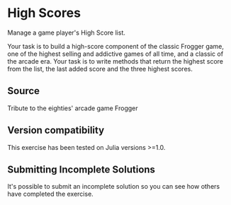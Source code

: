 # High Scores

Manage a game player's High Score list.

Your task is to build a high-score component of the classic Frogger game, one of the highest selling and addictive games of all time, and a classic of the arcade era. Your task is to write methods that return the highest score from the list, the last added score and the three highest scores.

## Source

Tribute to the eighties' arcade game Frogger

## Version compatibility
This exercise has been tested on Julia versions >=1.0.

## Submitting Incomplete Solutions
It's possible to submit an incomplete solution so you can see how others have completed the exercise.
